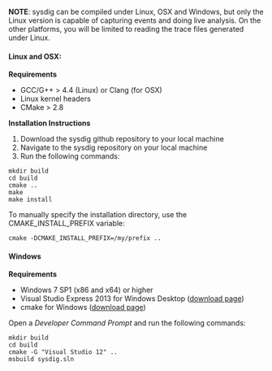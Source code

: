 **NOTE**: sysdig can be compiled under Linux, OSX and Windows, but only the Linux version is capable of capturing events and doing live analysis. On the other platforms, you will be limited to reading the trace files generated under Linux.

#### Linux and OSX:

**Requirements**
* GCC/G++ > 4.4 (Linux) or Clang (for OSX)
* Linux kernel headers
* CMake > 2.8

**Installation Instructions**  
1. Download the sysdig github repository to your local machine  
2. Navigate to the sysdig repository on your local machine  
3. Run the following commands:  

```
mkdir build
cd build
cmake ..
make
make install
```

To manually specify the installation directory, use the CMAKE_INSTALL_PREFIX variable:

```
cmake -DCMAKE_INSTALL_PREFIX=/my/prefix ..
```

#### Windows

**Requirements**
* Windows 7 SP1 (x86 and x64) or higher
* Visual Studio Express 2013 for Windows Desktop ([download page](http://www.visualstudio.com/downloads/download-visual-studio-vs#d-express-windows-desktop))
* cmake for Windows ([download page](http://www.cmake.org/cmake/resources/software.html))

Open a _Developer Command Prompt_ and run the following commands:

````
mkdir build
cd build
cmake -G "Visual Studio 12" ..
msbuild sysdig.sln
````
